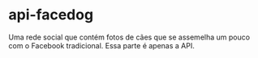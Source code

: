 # api-facedog
Uma rede social que contém fotos de cães que se assemelha um pouco com o Facebook tradicional. Essa parte é apenas a API.
